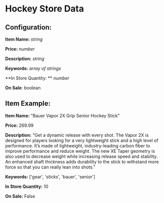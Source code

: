 # Hockey Store Data

## Configuration:

**Item Name:** _string_

**Price:** _number_

**Description:** _string_

**Keywords:** _array of strings_

**In Store Quantity: ** _number_

**On Sale**: boolean

## Item Example:

**Item Name:** "Bauer Vapor 2X Grip Senior Hockey Stick"

**Price:** 269.99

**Description:** "Get a dynamic release with every shot. The Vapor 2X is designed for players looking for a very lightweight stick and a high level of performance. It’s made of lightweight, industry-leading carbon fiber to improve performance and reduce weight. The new XE Taper geometry is also used to decrease weight while increasing release speed and stability. An enhanced shaft thickness adds durability to the stick to withstand more force so that you can really lean into shots."

**Keywords:** ['gear', 'sticks', 'bauer', 'senior']

**In Store Quantity:** 10

**On Sale:** False
